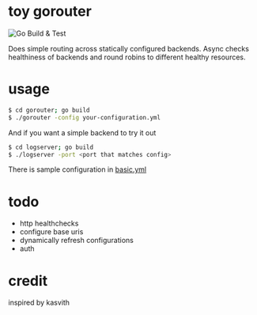 toy gorouter
============
![Go Build & Test](https://github.com/nhomble/toy-gorouter/workflows/Go%20Build%20&%20Test/badge.svg)

Does simple routing across statically configured backends. Async checks healthiness of backends and round robins to
different healthy resources.

# usage
```bash
$ cd gorouter; go build
$ ./gorouter -config your-configuration.yml
```

And if you want a simple backend to try it out
```bash
$ cd logserver; go build
$ ./logserver -port <port that matches config>
```

There is sample configuration in [basic.yml](resources/basic.yml)

# todo
- http healthchecks
- configure base uris
- dynamically refresh configurations
- auth

# credit
inspired by kasvith